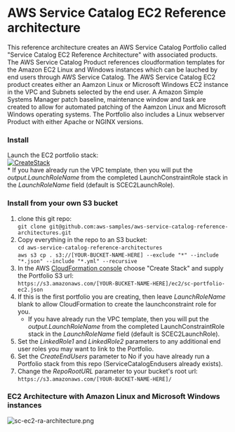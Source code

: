 # AWS Service Catalog EC2 Reference architecture

This reference architecture creates an AWS Service Catalog Portfolio called "Service Catalog EC2 Reference Architecture" 
 with associated products. The AWS Service Catalog Product references cloudformation templates for the Amazon EC2 Linux and 
 Windows instances which can be lauched by end users through AWS Service Catalog.  The AWS Service Catalog EC2 product creates 
 either an Aamzon Linux or Microsoft Windows EC2 instance in the VPC and Subnets selected by the end user.
 A Amazon Simple Systems Manager patch baseline, maintenance window and task are created to allow for automated patching of the 
 Aamzon Linux and Microsoft Windows operating systems. The Portfolio also includes a Linux webserver Product with either Apache or NGINX versions.

 
### Install  
Launch the EC2 portfolio stack:  
[![CreateStack](https://s3.amazonaws.com/cloudformation-examples/cloudformation-launch-stack.png)](https://console.aws.amazon.com/cloudformation/home?region=us-east-1#/stacks/new?stackName=SC-RA-EC2DemoPortfolio&templateURL=https://s3.amazonaws.com/aws-service-catalog-reference-architectures/ec2/sc-portfolio-ec2demo.json)  
    * If you have already run the VPC template, then you will put the _output.LaunchRoleName_ from the completed LaunchConstraintRole stack in the _LaunchRoleName_ field (default is SCEC2LaunchRole).  

  
### Install from your own S3 bucket  
1. clone this git repo:  
  ```git clone git@github.com:aws-samples/aws-service-catalog-reference-architectures.git```  
2. Copy everything in the repo to an S3 bucket:  
  ```cd aws-service-catalog-reference-architectures```  
  ```aws s3 cp . s3://[YOUR-BUCKET-NAME-HERE] --exclude "*" --include "*.json" --include "*.yml" --recursive```  
3. In the AWS [CloudFormation console](https://console.aws.amazon.com/cloudformation) choose "Create Stack" and supply the Portfolio S3 url:  
  ```https://s3.amazonaws.com/[YOUR-BUCKET-NAME-HERE]/ec2/sc-portfolio-ec2.json```  
4. If this is the first portfolio you are creating, then leave _LaunchRoleName_ blank to allow CloudFormation to create the launchconstraint role for you.  
    * If you have already run the VPC template, then you will put the _output.LaunchRoleName_ from the completed LaunchConstraintRole stack in the _LaunchRoleName_ field (default is SCEC2LaunchRole).  
5. Set the _LinkedRole1_ and _LinkedRole2_ parameters to any additional end user roles you may want to link to the Portfolio.
6. Set the _CreateEndUsers_ parameter to No if you have already run a Portfolio stack from this repo (ServiceCatalogEndusers already exists).
7. Change the _RepoRootURL_ parameter to your bucket's root url:  
  ```https://s3.amazonaws.com/[YOUR-BUCKET-NAME-HERE]/``` 

### EC2 Architecture with Amazon Linux and Microsoft Windows instances

![sc-ec2-ra-architecture.png](sc-ec2-ra-architecture.png)


